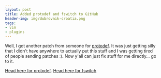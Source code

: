 ```yaml
---
layout: post
title: Added protodef and fswitch to GitHub
header-img: img/dubrovnik-croatia.png
tags:
- vim
- plugins
---
```

Well, I got another patch from someone for [protodef](http://github.com/ewiplayer/vim-protodef). It was just getting silly that I didn't have anywhere to actually put this stuff and I was getting tired of people sending patches :). Now y'all can just fix stuff for me directly... go to it.

[Head here for protodef](http://github.com/ewiplayer/vim-protodef).
[Head here for fswitch](http://github.com/ewiplayer/vim-fswitch).
